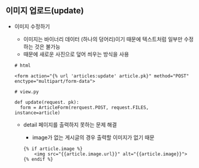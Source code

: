 ## 이미지 업로드(update)

* 이미지 수정하기

  * 이미지는 바이너리 데이터 (하나의 덩어리)이기 때문에 텍스트처럼 일부만 수정하는 것은 불가능
  * 때문에 새로운 사진으로 덮어 씌우는 방식을 사용

  ```
  # html
  
  <form action="{% url 'articles:update' article.pk}" method="POST" enctype="multipart/form-data">
  ```

  ```
  # view.py
  
  def update(request. pk):
  	form = ArticleForm(rerquest.POST, request.FILES, instance=article)
  ```

  * detail 페이지를 출력하지 못하는 문제 해결

    * image가 없는 게시글의 경우 출력할 이미지가 없기 때문

    ```
    {% if article.image %}
    	<img src="{{article.image.url}}" alt="{{article.image}}">
    {% endif %}
    ```

    